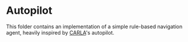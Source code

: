 # Autopilot

This folder contains an implementation of a simple rule-based navigation agent, heavily inspired by [CARLA]'s autopilot.

[CARLA]: https://carla.readthedocs.io/